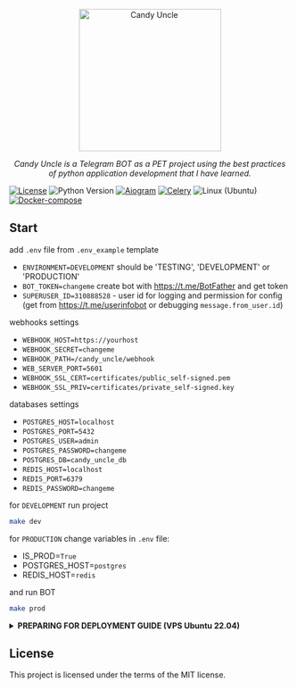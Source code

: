 <p align="center">
  <a href="https://t.me/candy_uncle_bot">
    <img src="https://th.bing.com/th/id/OIG4.dbY3kumcxp.kAMN4P_kz?w=1024&h=1024&rs=1&pid=ImgDetMain" height="255px" alt="Candy Uncle">
  </a>
</p>
<p align="center">
    <em>Candy Uncle is a Telegram BOT as a PET project using the best practices of python application development that I have learned.</em>
</p>

[![License](https://img.shields.io/badge/license-MIT-green.svg)](https://opensource.org/licenses/MIT)
![Python Version](https://img.shields.io/badge/python-3.11-blue.svg)
[![Aiogram](https://img.shields.io/badge/aiogram-3.4.1-blue?style=plastic)](https://docs.aiogram.dev/en/dev-3.x/)
[![Celery](https://img.shields.io/badge/celery-5.4.0-green?style=plastic)](https://github.com/celery/celery)
![Linux (Ubuntu)](https://img.shields.io/badge/linux-ubuntu-green.svg)
[![Docker-compose](https://img.shields.io/badge/docker-compose-orange.svg)](https://www.digitalocean.com/community/tutorials/how-to-install-and-use-docker-compose-on-ubuntu-22-04)


## Start

add `.env` file from `.env_example` template

- `ENVIRONMENT=DEVELOPMENT` should be 'TESTING', 'DEVELOPMENT' or 'PRODUCTION'
- `BOT_TOKEN=changeme` create bot with https://t.me/BotFather and get token
- `SUPERUSER_ID=310888528` - user id for logging and permission for config (get from https://t.me/userinfobot or debugging `message.from_user.id`)

webhooks settings
- `WEBHOOK_HOST=https://yourhost`
- `WEBHOOK_SECRET=changeme`
- `WEBHOOK_PATH=/candy_uncle/webhook`
- `WEB_SERVER_PORT=5601`
- `WEBHOOK_SSL_CERT=certificates/public_self-signed.pem`
- `WEBHOOK_SSL_PRIV=certificates/private_self-signed.key`

databases settings
- `POSTGRES_HOST=localhost`
- `POSTGRES_PORT=5432`
- `POSTGRES_USER=admin`
- `POSTGRES_PASSWORD=changeme`
- `POSTGRES_DB=candy_uncle_db`
- `REDIS_HOST=localhost`
- `REDIS_PORT=6379`
- `REDIS_PASSWORD=changeme`

for `DEVELOPMENT` run project
```bash
make dev
```

for `PRODUCTION`
change variables in `.env` file:
- IS_PROD=`True`
- POSTGRES_HOST=`postgres`
- REDIS_HOST=`redis`

and run BOT
```bash
make prod
```

<details>
<summary> <b>PREPARING FOR DEPLOYMENT GUIDE (VPS Ubuntu 22.04)</b></summary>
<br>

update package list and system utils
```bash
sudo apt update && sudo apt upgrade
```

configure ssl for git
```bash
ssh-keygen -t ed25519 -C "youremail@example.com"
```
enter to default path

add new key to https://github.com/settings/keys
```bash
cat ~/.ssh/id_ed25519.pub
```

download project
```bash
mkdir candy_uncle && cd candy_uncle
git init .
git remote add origin git@github.com:smile4alice/candy_uncle.git
git fetch
git switch main
```

#### Make
```bash
sudo apt install make
```

---
#### DOCKER
https://www.digitalocean.com/community/tutorials/how-to-install-and-use-docker-on-ubuntu-22-04

-after install required command:
```bash
sudo usermod -aG docker ${USER}
```

#### DOCKER COMPOSE
https://www.digitalocean.com/community/tutorials/how-to-install-and-use-docker-compose-on-ubuntu-22-04

after change usermod you need reboot system:
```bash
sudo reboot
```
---
#### NGINX
```bash
sudo apt install nginx
sudo ufw allow 'Nginx HTTP'
sudo ufw allow 'Nginx HTTPS'
sudo systemctl restart nginx
```

disable default config
```bash
sudo rm /etc/nginx/sites-enabled/default
```

#### CONFIGURE WEBHOOK

```bash
sudo nano /etc/nginx/sites-available/candy_uncle
```

save config from template:
```nginx
server {
    server_name default_server;

    listen 443 ssl;

    ssl_certificate     /etc/nginx/certificates/public_self-signed.pem;
    ssl_certificate_key /etc/nginx/certificates/private_self-signed.key;

    location /candy_uncle/webhook {
        proxy_pass http://127.0.0.1:5601;
        proxy_set_header Host $http_host;
        proxy_set_header X-Forwarded-For $proxy_add_x_forwarded_for;
        proxy_redirect off;
        proxy_buffering off;
    }
}
```

enable it
```bash
sudo ln -s /etc/nginx/sites-available/candy_uncle /etc/nginx/sites-enabled/
```
---

#### SELF-SIGNED SSL
change `-subj ...`
```bash
sudo mkdir -p /etc/nginx/certificates/
sudo openssl req -newkey rsa:2048 -sha256 -nodes -keyout /etc/nginx/certificates/private_self-signed.key -x509 -days 365 -out /etc/nginx/certificates/public_self-signed.pem -subj "/C=US/ST=New York/L=Brooklyn/O=Example Brooklyn Company/CN=YOURDOMAIN.EXAMPLE"
```

copy it to project dirrectory
```bash
mkdir certificates
sudo cp /etc/nginx/certificates/*self-signed* certificates/
```

before run project
```bash
sudo systemctl restart nginx
```

for testing webhooks use GET 
`https://api.telegram.org/bot<BOT_TOKEN>/getWebhookInfo`

</details>

## License
This project is licensed under the terms of the MIT license.
